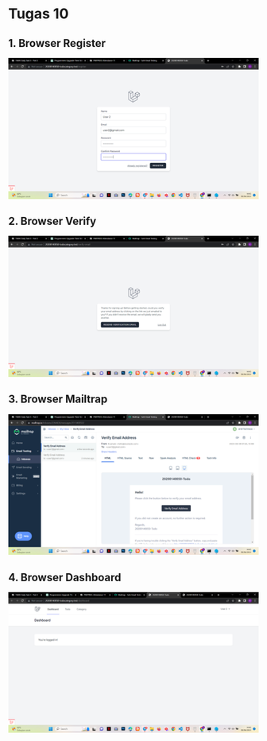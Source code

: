 # Tugas 10

## 1. Browser Register
![Alt text](screenshot/tugas10/Browserregister.png)
## 2. Browser Verify
![Alt text](screenshot/tugas10/Browserverify.png)
## 3. Browser Mailtrap
![Alt text](screenshot/tugas10/Browsermailtrap.png)
## 4. Browser Dashboard
![Alt text](screenshot/tugas10/Browserdashboard.png)

